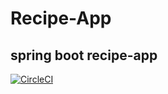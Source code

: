 # Recipe-App

## spring boot recipe-app
[![CircleCI](https://circleci.com/gh/oselesley/recipe-app.svg?style=svg)](https://circleci.com/gh/oselesley/recipe-app)

